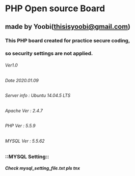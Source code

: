 # PHP Open source Board
## made by Yoobi(thisisyoobi@gmail.com)
### This PHP board created for practice secure coding,
### so security settings are not applied.
###### Ver1.0
###### Date 2020.01.09
###### Server info : Ubuntu 14.04.5 LTS
###### Apache Ver  : 2.4.7
###### PHP Ver	   : 5.5.9
###### MYSQL Ver   : 5.5.62
### ::MYSQL Setting::
##### Check mysql_setting_file.txt pls tnx
